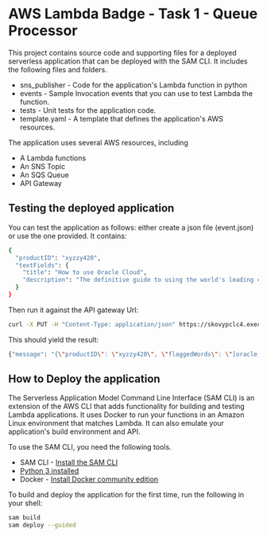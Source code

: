 # AWS Lambda Badge - Task 1 - Queue Processor

This project contains source code and supporting files for a deployed serverless application that can be deployed with the SAM CLI. 
It includes the following files and folders.

- sns_publisher - Code for the application's Lambda function in python
- events - Sample Invocation events that you can use to test Lambda the function.
- tests - Unit tests for the application code. 
- template.yaml - A template that defines the application's AWS resources.

The application uses several AWS resources, including 
- A Lambda functions
- An SNS Topic
- An SQS Queue
- API Gateway
 
## Testing the deployed application
You can test the application as follows:
either create a json file (event.json)  or use the one provided. It contains:
```bash
{
  "productID": "xyzzy420",
  "textFields": {
    "title": "How to use Oracle Cloud",
    "description": "The definitive guide to using the world's leading cloud platform that isn't AWS, Azure, GCP, or several others."
  }
}
```
Then run it against the API gateway Url:
```bash
curl -X PUT -H "Content-Type: application/json" https://skovypclc4.execute-api.us-east-1.amazonaws.com/test/enq -d @event.json
```

This should yield the result:
```bash
{"message": "{\"productID\": \"xyzzy420\", \"flaggedWords\": \"[oracle,aws]\"}"}
```

## How to Deploy the application

The Serverless Application Model Command Line Interface (SAM CLI) is an extension of the AWS CLI that adds functionality for building and testing Lambda applications. It uses Docker to run your functions in an Amazon Linux environment that matches Lambda. It can also emulate your application's build environment and API.

To use the SAM CLI, you need the following tools.

* SAM CLI - [Install the SAM CLI](https://docs.aws.amazon.com/serverless-application-model/latest/developerguide/serverless-sam-cli-install.html)
* [Python 3 installed](https://www.python.org/downloads/)
* Docker - [Install Docker community edition](https://hub.docker.com/search/?type=edition&offering=community)

To build and deploy the application for the first time, run the following in your shell:

```bash
sam build
sam deploy --guided
```


